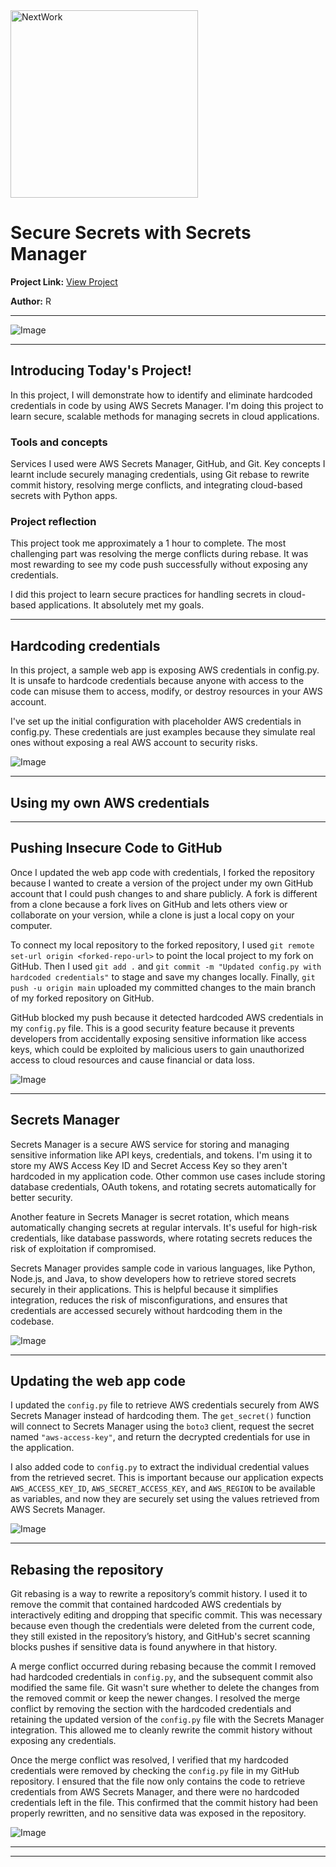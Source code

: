 <img src="https://cdn.prod.website-files.com/677c400686e724409a5a7409/6790ad949cf622dc8dcd9fe4_nextwork-logo-leather.svg" alt="NextWork" width="300" />

# Secure Secrets with Secrets Manager

**Project Link:** [View Project](http://learn.nextwork.org/projects/aws-security-secretsmanager)

**Author:** R  


---

![Image](http://learn.nextwork.org/serene_teal_majestic_duck/uploads/aws-security-secretsmanager_r7s8t9u0)

---

## Introducing Today's Project!

In this project, I will demonstrate how to identify and eliminate hardcoded credentials in code by using AWS Secrets Manager. I'm doing this project to learn secure, scalable methods for managing secrets in cloud applications.

### Tools and concepts

Services I used were AWS Secrets Manager, GitHub, and Git. Key concepts I learnt include securely managing credentials, using Git rebase to rewrite commit history, resolving merge conflicts, and integrating cloud-based secrets with Python apps.

### Project reflection

This project took me approximately a 1 hour to complete. The most challenging part was resolving the merge conflicts during rebase. It was most rewarding to see my code push successfully without exposing any credentials.

I did this project to learn secure practices for handling secrets in cloud-based applications. It absolutely met my goals.

---

## Hardcoding credentials

In this project, a sample web app is exposing AWS credentials in config.py. It is unsafe to hardcode credentials because anyone with access to the code can misuse them to access, modify, or destroy resources in your AWS account.

I've set up the initial configuration with placeholder AWS credentials in config.py. These credentials are just examples because they simulate real ones without exposing a real AWS account to security risks.

![Image](http://learn.nextwork.org/serene_teal_majestic_duck/uploads/aws-security-secretsmanager_j2k3l4m5)

---

## Using my own AWS credentials

---

## Pushing Insecure Code to GitHub

Once I updated the web app code with credentials, I forked the repository because I wanted to create a version of the project under my own GitHub account that I could push changes to and share publicly. A fork is different from a clone because a fork lives on GitHub and lets others view or collaborate on your version, while a clone is just a local copy on your computer.

To connect my local repository to the forked repository, I used `git remote set-url origin <forked-repo-url>` to point the local project to my fork on GitHub. Then I used `git add .` and `git commit -m "Updated config.py with hardcoded credentials"` to stage and save my changes locally. Finally, `git push -u origin main` uploaded my committed changes to the main branch of my forked repository on GitHub.

GitHub blocked my push because it detected hardcoded AWS credentials in my `config.py` file. This is a good security feature because it prevents developers from accidentally exposing sensitive information like access keys, which could be exploited by malicious users to gain unauthorized access to cloud resources and cause financial or data loss.

![Image](http://learn.nextwork.org/serene_teal_majestic_duck/uploads/aws-security-secretsmanager_o2p3q4r5)

---

## Secrets Manager

Secrets Manager is a secure AWS service for storing and managing sensitive information like API keys, credentials, and tokens. I'm using it to store my AWS Access Key ID and Secret Access Key so they aren't hardcoded in my application code. Other common use cases include storing database credentials, OAuth tokens, and rotating secrets automatically for better security.

Another feature in Secrets Manager is secret rotation, which means automatically changing secrets at regular intervals. It's useful for high-risk credentials, like database passwords, where rotating secrets reduces the risk of exploitation if compromised.

Secrets Manager provides sample code in various languages, like Python, Node.js, and Java, to show developers how to retrieve stored secrets securely in their applications. This is helpful because it simplifies integration, reduces the risk of misconfigurations, and ensures that credentials are accessed securely without hardcoding them in the codebase.

![Image](http://learn.nextwork.org/serene_teal_majestic_duck/uploads/aws-security-secretsmanager_h2i3j4k5)

---

## Updating the web app code

I updated the `config.py` file to retrieve AWS credentials securely from AWS Secrets Manager instead of hardcoding them. The `get_secret()` function will connect to Secrets Manager using the `boto3` client, request the secret named `"aws-access-key"`, and return the decrypted credentials for use in the application.

I also added code to `config.py` to extract the individual credential values from the retrieved secret. This is important because our application expects `AWS_ACCESS_KEY_ID`, `AWS_SECRET_ACCESS_KEY`, and `AWS_REGION` to be available as variables, and now they are securely set using the values retrieved from AWS Secrets Manager.

![Image](http://learn.nextwork.org/serene_teal_majestic_duck/uploads/aws-security-secretsmanager_v0w1x2y3)

---

## Rebasing the repository

Git rebasing is a way to rewrite a repository’s commit history. I used it to remove the commit that contained hardcoded AWS credentials by interactively editing and dropping that specific commit. This was necessary because even though the credentials were deleted from the current code, they still existed in the repository’s history, and GitHub's secret scanning blocks pushes if sensitive data is found anywhere in that history.

A merge conflict occurred during rebasing because the commit I removed had hardcoded credentials in `config.py`, and the subsequent commit also modified the same file. Git wasn't sure whether to delete the changes from the removed commit or keep the newer changes. I resolved the merge conflict by removing the section with the hardcoded credentials and retaining the updated version of the `config.py` file with the Secrets Manager integration. This allowed me to cleanly rewrite the commit history without exposing any credentials.

Once the merge conflict was resolved, I verified that my hardcoded credentials were removed by checking the `config.py` file in my GitHub repository. I ensured that the file now only contains the code to retrieve credentials from AWS Secrets Manager, and there were no hardcoded credentials left in the file. This confirmed that the commit history had been properly rewritten, and no sensitive data was exposed in the repository.

![Image](http://learn.nextwork.org/serene_teal_majestic_duck/uploads/aws-security-secretsmanager_t5u6v7w8)

---

---
